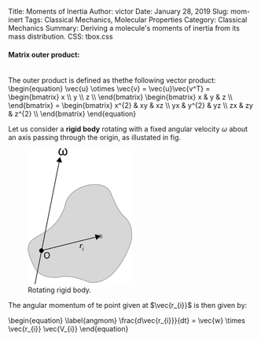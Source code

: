 Title: Moments of Inertia
Author: victor
Date: January 28, 2019
Slug: mom-inert
Tags: Classical Mechanics, Molecular Properties
Category: Classical Mechanics
Summary: Deriving a molecule's moments of inertia from its mass distribution.
CSS: tbox.css

$$
    \renewcommand{\vec}[1]{\mathbf{#1}}
$$

<div class="tBox"  markdown>  
  <h4> Matrix outer product: </h4>
  <br>
    The outer product is defined as thethe following vector product:
    \begin{equation}
        \vec{u} \otimes \vec{v} = \vec{u}\vec{v^T} = 
        \begin{bmatrix}
            x   \\  y   \\  z               \\
        \end{bmatrix}
        \begin{bmatrix}
            x    &  y   &   z               \\
        \end{bmatrix}
        =
        \begin{bmatrix}
            x^{2}   &  xy       & xz        \\
            yx      &  y^{2}    & yz        \\ 
            zx      &  zy       & z^{2}     \\
        \end{bmatrix}
    \end{equation}
</div>

Let us consider a **rigid body** rotating with a fixed angular velocity $\omega$ about an axis
passing through the origin, as illustated in fig.

<figure>
  <img src="\..\assets\images\rigid_body.png" alt="Rigid body rotation" style="width:50%; margin-left: auto; margin-right: auto;" />
  <figcaption> Rotating rigid body. </figcaption>
</figure>

The angular momentum of te point given at $\vec{r_{i}}$ is then given by:

\begin{equation}
    \label{angmom}
    \frac{d\vec{r_{i}}}{dt} = \vec{w} \times \vec{r_{i}} \vec{V_{i}}
\end{equation}
